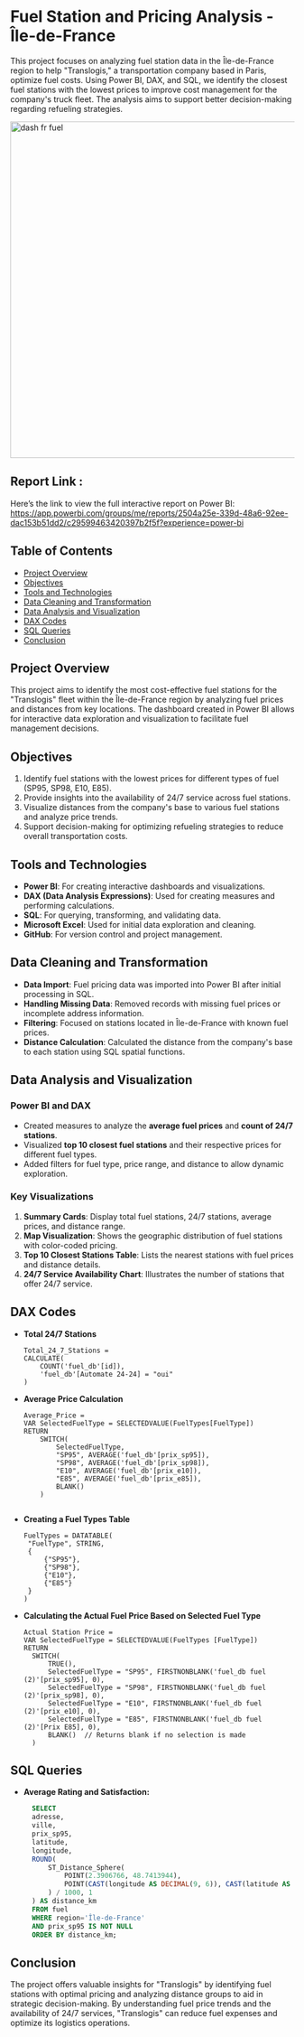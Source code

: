 # Fuel Station and Pricing Analysis - Île-de-France

This project focuses on analyzing fuel station data in the Île-de-France region to help "Translogis," a transportation company based in Paris, optimize fuel costs. Using Power BI, DAX, and SQL, we identify the closest fuel stations with the lowest prices to improve cost management for the company's truck fleet. The analysis aims to support better decision-making regarding refueling strategies.

<img width="596" alt="dash fr fuel" src="https://github.com/user-attachments/assets/bf4c8964-28c7-4db7-bdda-a153b8e3bff7">


## Report Link : 

Here’s the link to view the full interactive report on Power BI: https://app.powerbi.com/groups/me/reports/2504a25e-339d-48a6-92ee-dac153b51dd2/c29599463420397b2f5f?experience=power-bi


## Table of Contents
- [Project Overview](#project-overview)
- [Objectives](#objectives)
- [Tools and Technologies](#tools-and-technologies)
- [Data Cleaning and Transformation](#data-cleaning-and-transformation)
- [Data Analysis and Visualization](#data-analysis-and-visualization)
- [DAX Codes](#dax-codes)
- [SQL Queries](#sql-queries)
- [Conclusion](#conclusion)

## Project Overview
This project aims to identify the most cost-effective fuel stations for the "Translogis" fleet within the Île-de-France region by analyzing fuel prices and distances from key locations. The dashboard created in Power BI allows for interactive data exploration and visualization to facilitate fuel management decisions.

## Objectives
1. Identify fuel stations with the lowest prices for different types of fuel (SP95, SP98, E10, E85).
2. Provide insights into the availability of 24/7 service across fuel stations.
3. Visualize distances from the company's base to various fuel stations and analyze price trends.
4. Support decision-making for optimizing refueling strategies to reduce overall transportation costs.

## Tools and Technologies
- **Power BI**: For creating interactive dashboards and visualizations.
- **DAX (Data Analysis Expressions)**: Used for creating measures and performing calculations.
- **SQL**: For querying, transforming, and validating data.
- **Microsoft Excel**: Used for initial data exploration and cleaning.
- **GitHub**: For version control and project management.

## Data Cleaning and Transformation
- **Data Import**: Fuel pricing data was imported into Power BI after initial processing in SQL.
- **Handling Missing Data**: Removed records with missing fuel prices or incomplete address information.
- **Filtering**: Focused on stations located in Île-de-France with known fuel prices.
- **Distance Calculation**: Calculated the distance from the company's base to each station using SQL spatial functions.

## Data Analysis and Visualization

### Power BI and DAX
- Created measures to analyze the **average fuel prices** and **count of 24/7 stations**.
- Visualized **top 10 closest fuel stations** and their respective prices for different fuel types.
- Added filters for fuel type, price range, and distance to allow dynamic exploration.

### Key Visualizations
1. **Summary Cards**: Display total fuel stations, 24/7 stations, average prices, and distance range.
2. **Map Visualization**: Shows the geographic distribution of fuel stations with color-coded pricing.
3. **Top 10 Closest Stations Table**: Lists the nearest stations with fuel prices and distance details.
4. **24/7 Service Availability Chart**: Illustrates the number of stations that offer 24/7 service.

## DAX Codes

- **Total 24/7 Stations**
   ```DAX
   Total_24_7_Stations = 
   CALCULATE(
       COUNT('fuel_db'[id]),
       'fuel_db'[Automate 24-24] = "oui"
   )

- **Average Price Calculation**
   ```DAX
   Average_Price = 
   VAR SelectedFuelType = SELECTEDVALUE(FuelTypes[FuelType])
   RETURN 
       SWITCH(
           SelectedFuelType,
           "SP95", AVERAGE('fuel_db'[prix_sp95]),
           "SP98", AVERAGE('fuel_db'[prix_sp98]),
           "E10", AVERAGE('fuel_db'[prix_e10]),
           "E85", AVERAGE('fuel_db'[prix_e85]),
           BLANK()
       )


- **Creating a Fuel Types Table**
   ```DAX
  FuelTypes = DATATABLE(
    "FuelType", STRING,
    {
        {"SP95"},
        {"SP98"},
        {"E10"},
        {"E85"}
    }
  )
- **Calculating the Actual Fuel Price Based on Selected Fuel Type**
  ```DAX
  Actual Station Price = 
  VAR SelectedFuelType = SELECTEDVALUE(FuelTypes [FuelType])
  RETURN 
    SWITCH(
        TRUE(),
        SelectedFuelType = "SP95", FIRSTNONBLANK('fuel_db fuel (2)'[prix_sp95], 0),
        SelectedFuelType = "SP98", FIRSTNONBLANK('fuel_db fuel (2)'[prix_sp98], 0),
        SelectedFuelType = "E10", FIRSTNONBLANK('fuel_db fuel (2)'[prix_e10], 0),
        SelectedFuelType = "E85", FIRSTNONBLANK('fuel_db fuel (2)'[Prix E85], 0),
        BLANK()  // Returns blank if no selection is made
    )
## SQL Queries
- **Average Rating and Satisfaction:**
  ```sql
    SELECT
    adresse, 
    ville,
    prix_sp95, 
    latitude, 
    longitude,
    ROUND(
        ST_Distance_Sphere(
            POINT(2.3906766, 48.7413944), 
            POINT(CAST(longitude AS DECIMAL(9, 6)), CAST(latitude AS DECIMAL(9, 6)))
        ) / 1000, 1
    ) AS distance_km
    FROM fuel
    WHERE region='Île-de-France'
    AND prix_sp95 IS NOT NULL
    ORDER BY distance_km;


 ## Conclusion
 
The project offers valuable insights for "Translogis" by identifying fuel stations with optimal pricing and analyzing distance groups to aid in strategic decision-making. By understanding fuel price trends and the availability of 24/7 services, "Translogis" can reduce fuel expenses and optimize its logistics operations.


  
